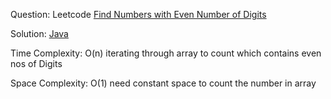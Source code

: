Question: Leetcode [Find Numbers with Even Number of Digits](https://leetcode.com/explore/learn/card/fun-with-arrays/521/introduction/3237/)

Solution: [Java](../solutions/ques2.java)

Time Complexity: O(n) iterating through array to count which contains even nos of Digits

Space Complexity: O(1) need constant space to count the number in array